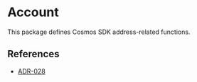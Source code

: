 # Account

This package defines Cosmos SDK address-related functions.

## References

* [ADR-028](https://github.com/cosmos/cosmos-sdk/v2/blob/main/docs/architecture/adr-028-public-key-addresses.md)

